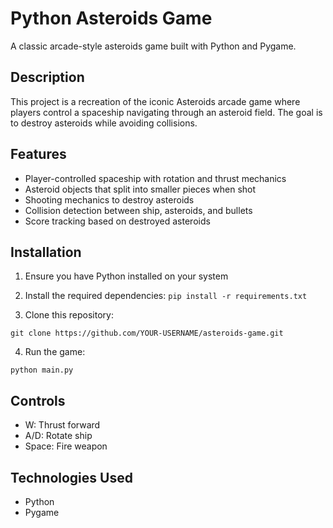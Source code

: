# Python Asteroids Game

A classic arcade-style asteroids game built with Python and Pygame.

## Description

This project is a recreation of the iconic Asteroids arcade game where players control a spaceship navigating through an asteroid field. The goal is to destroy asteroids while avoiding collisions.

## Features

- Player-controlled spaceship with rotation and thrust mechanics
- Asteroid objects that split into smaller pieces when shot
- Shooting mechanics to destroy asteroids
- Collision detection between ship, asteroids, and bullets
- Score tracking based on destroyed asteroids

## Installation

1. Ensure you have Python installed on your system
2. Install the required dependencies: ```pip install -r requirements.txt```

3. Clone this repository:

```git clone https://github.com/YOUR-USERNAME/asteroids-game.git```

4. Run the game:

```python main.py```


## Controls

- W: Thrust forward
- A/D: Rotate ship
- Space: Fire weapon

## Technologies Used

- Python
- Pygame
